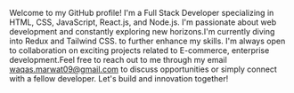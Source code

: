 
Welcome to my GitHub profile! I'm a Full Stack Developer specializing in HTML, CSS, JavaScript, React.js, and Node.js. I'm passionate about web development and constantly exploring new horizons.I'm currently diving into Redux and Tailwind CSS.  to further enhance my skills. I'm always open to collaboration on exciting projects related to E-commerce, enterprise development.Feel free to reach out to me through my email waqas.marwat09@gmail.com to discuss opportunities or simply connect with a fellow developer. Let's build and innovation together!
<!---
imuhammadwaqas/imuhammadwaqas is a ✨ special ✨ repository because its `README.md` (this file) appears on your GitHub profile.
You can click the Preview link to take a look at your changes.
--->

